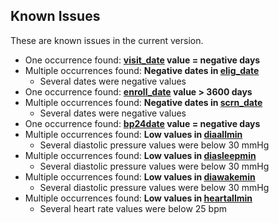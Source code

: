 ## Known Issues

These are known issues in the current version.

- One occurrence found: **[visit_date](https://sleepdata.org/datasets/heartbeat/variables/visit_date) value = negative days**
- Multiple occurrences found: **Negative dates in [elig_date](https://sleepdata.org/datasets/heartbeat/variables/elig_date)**
  - Several dates were negative values
- One occurrence found: **[enroll_date](https://sleepdata.org/datasets/heartbeat/variables/enroll_date) value > 3600 days**
- Multiple occurrences found: **Negative dates in [scrn_date](https://sleepdata.org/datasets/heartbeat/variables/scrn_date)**
  - Several dates were negative values
- One occurrence found: **[bp24date](https://sleepdata.org/datasets/heartbeat/variables/bp24date) value = negative days**
- Multiple occurrences found: **Low values in [diaallmin](https://sleepdata.org/datasets/heartbeat/variables/diaallmin)**
  - Several diastolic pressure values were below 30 mmHg
- Multiple occurrences found: **Low values in [diasleepmin](https://sleepdata.org/datasets/heartbeat/variables/diasleepmin)**
  - Several diastolic pressure values were below 30 mmHg
- Multiple occurrences found: **Low values in [diawakemin](https://sleepdata.org/datasets/heartbeat/variables/diawakemin)**
  - Several diastolic pressure values were below 30 mmHg
- Multiple occurrences found: **Low values in [heartallmin](https://sleepdata.org/datasets/heartbeat/variables/heartallmin)**
  - Several heart rate values were below 25 bpm
